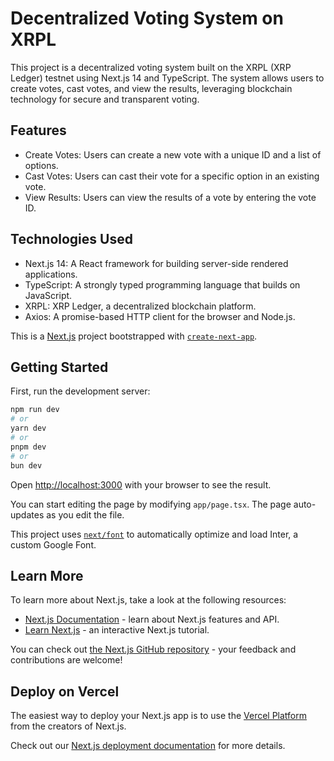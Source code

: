 # Decentralized Voting System on XRPL
This project is a decentralized voting system built on the XRPL (XRP Ledger) testnet using Next.js 14 and TypeScript. The system allows users to create votes, cast votes, and view the results, leveraging blockchain technology for secure and transparent voting.

## Features
- Create Votes: Users can create a new vote with a unique ID and a list of options.
- Cast Votes: Users can cast their vote for a specific option in an existing vote.
- View Results: Users can view the results of a vote by entering the vote ID.
## Technologies Used
- Next.js 14: A React framework for building server-side rendered applications.
- TypeScript: A strongly typed programming language that builds on JavaScript.
- XRPL: XRP Ledger, a decentralized blockchain platform.
- Axios: A promise-based HTTP client for the browser and Node.js.

This is a [Next.js](https://nextjs.org/) project bootstrapped with [`create-next-app`](https://github.com/vercel/next.js/tree/canary/packages/create-next-app).

## Getting Started

First, run the development server:

```bash
npm run dev
# or
yarn dev
# or
pnpm dev
# or
bun dev
```

Open [http://localhost:3000](http://localhost:3000) with your browser to see the result.

You can start editing the page by modifying `app/page.tsx`. The page auto-updates as you edit the file.

This project uses [`next/font`](https://nextjs.org/docs/basic-features/font-optimization) to automatically optimize and load Inter, a custom Google Font.

## Learn More

To learn more about Next.js, take a look at the following resources:

- [Next.js Documentation](https://nextjs.org/docs) - learn about Next.js features and API.
- [Learn Next.js](https://nextjs.org/learn) - an interactive Next.js tutorial.

You can check out [the Next.js GitHub repository](https://github.com/vercel/next.js/) - your feedback and contributions are welcome!

## Deploy on Vercel

The easiest way to deploy your Next.js app is to use the [Vercel Platform](https://vercel.com/new?utm_medium=default-template&filter=next.js&utm_source=create-next-app&utm_campaign=create-next-app-readme) from the creators of Next.js.

Check out our [Next.js deployment documentation](https://nextjs.org/docs/deployment) for more details.

